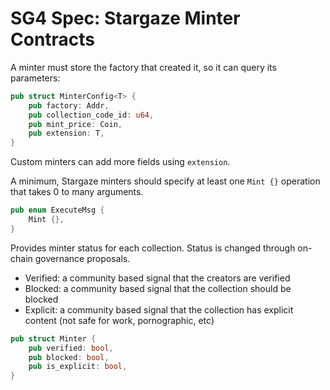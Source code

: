 # SG4 Spec: Stargaze Minter Contracts

A minter must store the factory that created it, so it can query its parameters:

```rs
pub struct MinterConfig<T> {
    pub factory: Addr,
    pub collection_code_id: u64,
    pub mint_price: Coin,
    pub extension: T,
}
```

Custom minters can add more fields using `extension`.

A minimum, Stargaze minters should specify at least one `Mint {}` operation that takes 0 to many arguments.

```rs
pub enum ExecuteMsg {
    Mint {},
}
```

Provides minter status for each collection. Status is changed through on-chain governance proposals.

- Verified: a community based signal that the creators are verified
- Blocked: a community based signal that the collection should be blocked
- Explicit: a community based signal that the collection has explicit content (not safe for work, pornographic, etc)

```rs
pub struct Minter {
    pub verified: bool,
    pub blocked: bool,
    pub is_explicit: bool,
}
```
